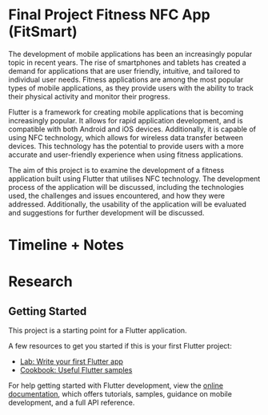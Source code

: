 # Final Project Fitness NFC App (FitSmart)

The development of mobile applications has been an increasingly popular topic in recent years. The rise of smartphones and tablets has created a demand for applications that are user friendly, intuitive, and tailored to individual user needs. Fitness applications are among the most popular types of mobile applications, as they provide users with the ability to track their physical activity and monitor their progress.

Flutter is a framework for creating mobile applications that is becoming increasingly popular. It allows for rapid application development, and is compatible with both Android and iOS devices. Additionally, it is capable of using NFC technology, which allows for wireless data transfer between devices. This technology has the potential to provide users with a more accurate and user-friendly experience when using fitness applications.

The aim of this project is to examine the development of a fitness application built using Flutter that utilises NFC technology. The development process of the application will be discussed, including the technologies used, the challenges and issues encountered, and how they were addressed. Additionally, the usability of the application will be evaluated and suggestions for further development will be discussed.

# Timeline + Notes

# Research
## Getting Started

This project is a starting point for a Flutter application.

A few resources to get you started if this is your first Flutter project:

- [Lab: Write your first Flutter app](https://docs.flutter.dev/get-started/codelab)
- [Cookbook: Useful Flutter samples](https://docs.flutter.dev/cookbook)

For help getting started with Flutter development, view the
[online documentation](https://docs.flutter.dev/), which offers tutorials,
samples, guidance on mobile development, and a full API reference.
